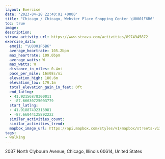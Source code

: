```yaml
---
layout: Exercise
date: '2023-04-28 22:40:01 +0000'
title: "Chicago / Chicago, Webster Place Shopping Center \U0001F6B6"
toc: true
image:
description:
strava_activity_url: https://www.strava.com/activities/8974345872
exercise_data:
  emoji: "\U0001F6B6"
  average_heartrate: 105.2bpm
  max_heartrate: 109.0bpm
  average_watts: W
  max_watts: W
  distance_in_miles: 0.4mi
  pace_per_mile: 16m08s/mi
  elevation_high: 180.6m
  elevation_low: 179.1m
  total_elevation_gain_in_feet: 0ft
  end_latlng:
  - 41.92156878300011
  - -87.66630725003779
  start_latlng:
  - 41.91887492313981
  - -87.66044125892222
  similar_activities_count:
  similar_activities_trend:
  mapbox_image_url: https://api.mapbox.com/styles/v1/mapbox/streets-v11/static/path-5+787af2-1.0(wqz~Flr%60vOi%40z%40KVDFVBFBYNOVKb%40A%5E%40nBCjC),pin-s-s+e5b22e(-87.66263,41.92044),pin-s-f+89ae00(-87.66492999999997,41.92080999999999)/auto/800x800?access_token=pk.eyJ1Ijoiam9zaGJlY2ttYW4iLCJhIjoiY205eWR2aDd1MWZ6djJrbXc4a3M0bWZleiJ9.XiG9OWkNcZk2QzjJbxLB4A
tags:
- walking
---
```




2037 North Clybourn Avenue, Chicago, Illinois 60614, United States
